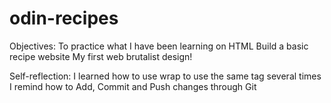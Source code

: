 # odin-recipes

Objectives:
To practice what I have been learning on HTML
Build a basic recipe website
My first web brutalist design!

Self-reflection:
I learned how to use wrap to use the same tag several times
I remind how to Add, Commit and Push changes through Git